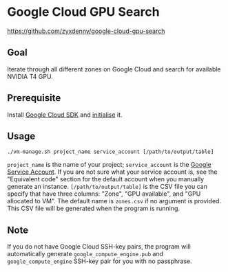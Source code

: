 # Google Cloud GPU Search 
https://github.com/zyxdenny/google-cloud-gpu-search

## Goal
Iterate through all different zones on Google Cloud and search for available NVIDIA T4 GPU. 

## Prerequisite
Install [Google Cloud SDK](https://cloud.google.com/sdk/docs/install-sdk) and [initialise](https://cloud.google.com/sdk/gcloud/reference/init) it.

## Usage
```
./vm-manage.sh project_name service_account [/path/to/output/table]
```
`project_name` is the name of your project; `service_account` is the [Google Service Account](https://cloud.google.com/compute/docs/access/service-accounts). If you are not sure what your service account is, see the "Equivalent code" section for the default account when you manually generate an instance. `[/path/to/output/table]` is the CSV file you can specify that have three columns: "Zone", "GPU available", and "GPU allocated to VM". The default name is `zones.csv` if no argument is provided. This CSV file will be generated when the program is running.

## Note 
If you do not have Google Cloud SSH-key pairs, the program will automatically generate `google_compute_engine.pub` and `google_compute_engine` SSH-key pair for you with no passphrase.
